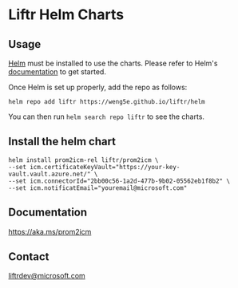 # Liftr Helm Charts
## Usage
[Helm](https://helm.sh) must be installed to use the charts.
Please refer to Helm's [documentation](https://helm.sh/docs/) to get started.

Once Helm is set up properly, add the repo as follows:

```console
helm repo add liftr https://weng5e.github.io/liftr/helm
```

You can then run `helm search repo liftr` to see the charts.


## Install the helm chart
```console
helm install prom2icm-rel liftr/prom2icm \
--set icm.certificateKeyVault="https://your-key-vault.vault.azure.net/" \
--set icm.connectorId="2bb00c56-1a2d-477b-9b02-05562eb1f8b2" \
--set icm.notificatEmail="youremail@microsoft.com"
```

## Documentation
https://aka.ms/prom2icm

## Contact
liftrdev@microsoft.com